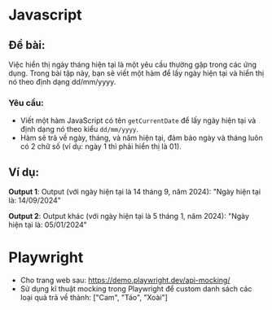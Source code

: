# Javascript
## Đề bài:
Việc hiển thị ngày tháng hiện tại là một yêu cầu thường gặp trong các ứng dụng. Trong bài tập này, bạn sẽ viết một hàm để lấy ngày hiện tại và hiển thị nó theo định dạng dd/mm/yyyy.

### Yêu cầu:
- Viết một hàm JavaScript có tên `getCurrentDate` để lấy ngày hiện tại và định dạng nó theo kiểu `dd/mm/yyyy`.
- Hàm sẽ trả về ngày, tháng, và năm hiện tại, đảm bảo ngày và tháng luôn có 2 chữ số (ví dụ: ngày 1 thì phải hiển thị là 01).

## Ví dụ:
**Output 1**:
Output (với ngày hiện tại là 14 tháng 9, năm 2024):
"Ngày hiện tại là: 14/09/2024"

**Output 2**:
Output khác (với ngày hiện tại là 5 tháng 1, năm 2024):
"Ngày hiện tại là: 05/01/2024"

# Playwright
- Cho trang web sau: https://demo.playwright.dev/api-mocking/
- Sử dụng kĩ thuật mocking trong Playwright để custom danh sách các loại quả trả về thành: ["Cam", "Táo", "Xoài"]
